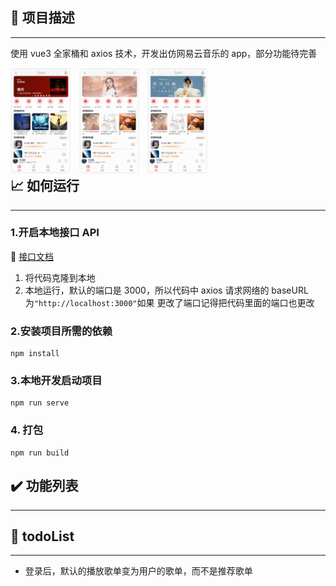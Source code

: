 ## :musical_note: 项目描述

---

使用 vue3 全家桶和 axios 技术，开发出仿网易云音乐的 app，部分功能待完善

<div style="width:100vw; float:left;"> 
    <img src="demo/show1.gif" style="width: 10vw;margin-right:1vw" > 
    <img src="demo/show2.gif" style="width: 10vw;margin-right:1vw" > 
    <img src="demo/show3.gif" style="width: 10vw">
</div>

## :chart_with_upwards_trend: 如何运行

---

### 1.开启本地接口 API

:link: [接口文档](https://neteasecloudmusicapi-docs.4everland.app/#/?id=neteasecloudmusicapi)

1. 将代码克隆到本地
2. 本地运行，默认的端口是 3000，所以代码中 axios 请求网络的 baseURL 为`"http://localhost:3000"`如果
   更改了端口记得把代码里面的端口也更改

### 2.安装项目所需的依赖

```
npm install
```

### 3.本地开发启动项目

```
npm run serve
```

### 4. 打包

```
npm run build
```

## :heavy_check_mark: 功能列表

---

## :memo: todoList

---

- 登录后，默认的播放歌单变为用户的歌单，而不是推荐歌单
